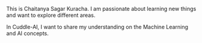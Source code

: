 This is Chaitanya Sagar Kuracha. I am passionate about learning new things and want to explore different areas. 

In Cuddle-AI, I want to share my understanding on the Machine Learning and AI concepts.